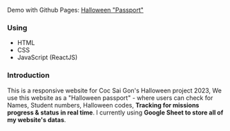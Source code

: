 <span class="demo">Demo with Github Pages: [Halloween "Passport"](https://csg-hlw23.giakhang3005.com) </span>


<h3>Using</h3>
<ul>
  <li>HTML</li>
  <li>CSS</li>
  <li>JavaScript (ReactJS)</li>
</ul>

<h3>Introduction</h3>
This is a responsive website for Coc Sai Gon's Halloween project 2023, We use this website as a "Halloween passport" - where users can check for Names, Student numbers, Halloween codes, <b>Tracking for missions progress & status in real time</b>. I currently using <b>Google Sheet to store all of my website's datas</b>.


